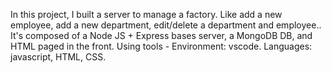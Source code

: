 In this project, I built a server to manage a factory.
Like add a new employee, add a new department, edit/delete a department and employee..
It's composed of a Node JS + Express bases server, a MongoDB DB, and HTML paged in the front.
Using tools - Environment: vscode. Languages: javascript, HTML, CSS.
